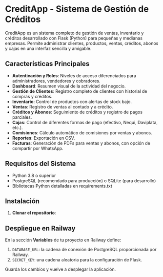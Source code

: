 # CreditApp - Sistema de Gestión de Créditos

CreditApp es un sistema completo de gestión de ventas, inventario y créditos desarrollado con Flask (Python) para pequeñas y medianas empresas. Permite administrar clientes, productos, ventas, créditos, abonos y cajas en una interfaz sencilla y amigable.

## Características Principales

- **Autenticación y Roles**: Niveles de acceso diferenciados para administradores, vendedores y cobradores.
- **Dashboard**: Resumen visual de la actividad del negocio.
- **Gestión de Clientes**: Registro completo de clientes con historial de compras y créditos.
- **Inventario**: Control de productos con alertas de stock bajo.
- **Ventas**: Registro de ventas al contado y a crédito.
- **Créditos y Abonos**: Seguimiento de créditos y registro de pagos parciales.
- **Cajas**: Control de diferentes formas de pago (efectivo, Nequi, Daviplata, etc.).
- **Comisiones**: Cálculo automático de comisiones por ventas y abonos.
- **Reportes**: Exportación en CSV.
- **Facturas**: Generación de PDFs para ventas y abonos, con opción de compartir por WhatsApp.

## Requisitos del Sistema

- Python 3.8 o superior
- PostgreSQL (recomendado para producción) o SQLite (para desarrollo)
- Bibliotecas Python detalladas en requirements.txt

## Instalación

1. **Clonar el repositorio**:

## Despliegue en Railway

En la sección **Variables** de tu proyecto en Railway define:

1. `DATABASE_URL`: la cadena de conexión de PostgreSQL proporcionada por Railway.
2. `SECRET_KEY`: una cadena aleatoria para la configuración de Flask.

Guarda los cambios y vuelve a desplegar la aplicación.
